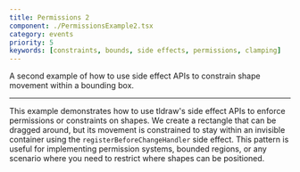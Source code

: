 ```yaml
---
title: Permissions 2
component: ./PermissionsExample2.tsx
category: events
priority: 5
keywords: [constraints, bounds, side effects, permissions, clamping]
---
```


A second example of how to use side effect APIs to constrain shape movement within a bounding box.

---

This example demonstrates how to use tldraw's side effect APIs to enforce permissions or
constraints on shapes. We create a rectangle that can be dragged around, but its movement
is constrained to stay within an invisible container using the `registerBeforeChangeHandler`
side effect. This pattern is useful for implementing permission systems, bounded regions,
or any scenario where you need to restrict where shapes can be positioned.
